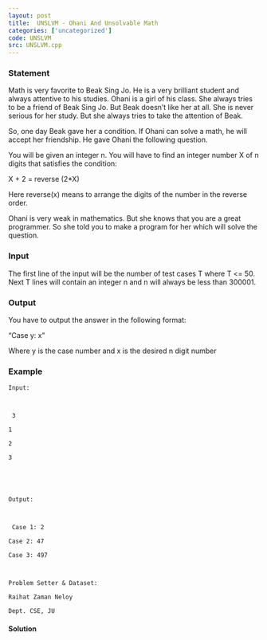 ```yaml
---
layout: post
title:  UNSLVM - Ohani And Unsolvable Math
categories: ['uncategorized']
code: UNSLVM
src: UNSLVM.cpp
---
```


### **Statement**

Math is very favorite to Beak Sing Jo. He is a very brilliant student and
always attentive to his studies. Ohani is a girl of his class. She always
tries to be a friend of Beak Sing Jo. But Beak doesn’t like her at all. She is
never serious for her study. But she always tries to take the attention of
Beak.

So, one day Beak gave her a condition. If Ohani can solve a math, he will
accept her friendship. He gave Ohani the following question.

You will be given an integer n. You will have to find an integer number X of n
digits that satisfies the condition:

X + 2 = reverse (2*X)

Here reverse(x) means to arrange the digits of the number in the reverse
order.

Ohani is very weak in mathematics. But she knows that you are a great
programmer. So she told you to make a program for her which will solve the
question.

### Input

The first line of the input will be the number of test cases T where T <= 50.
Next T lines will contain an integer n and n will always be less than 300001.

### Output

You have to output the answer in the following format:

“Case y: x”

Where y is the case number and x is the desired n digit number

### Example

    
    
    Input:
    
    
     3
    
    1
    
    2
    
    3
    
    
    
    Output:
    
    
     Case 1: 2
    
    Case 2: 47
    
    Case 3: 497
    
     
    
    Problem Setter & Dataset:
    
    Raihat Zaman Neloy
    
    Dept. CSE, JU



#### **Solution**




